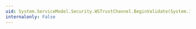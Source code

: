 ```yaml
---
uid: System.ServiceModel.Security.WSTrustChannel.BeginValidate(System.IdentityModel.Protocols.WSTrust.RequestSecurityToken,System.AsyncCallback,System.Object)
internalonly: False
---
```

